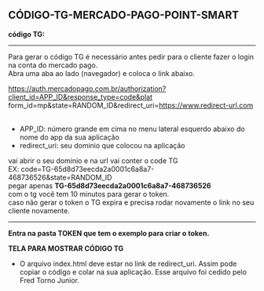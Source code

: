 ## CÓDIGO-TG-MERCADO-PAGO-POINT-SMART

<b>código TG:</b><br><hr>

Para gerar o código TG é necessário antes pedir para o cliente fazer o login na conta do mercado pago.<br>
Abra uma aba ao lado (navegador) e coloca o link abaixo.<br>

https://auth.mercadopago.com.br/authorization?client_id=APP_ID&response_type=code&plat
form_id=mp&state=RANDOM_ID&redirect_uri=https://www.redirect-url.com <br><br>

- APP_ID: número grande em cima no menu lateral esquerdo abaixo do nome do app da sua aplicação<br>
- redirect_uri: seu dominio que colocou na aplicação<br>

vai abrir o seu dominio e na url vai conter o code TG<br>
EX: code=TG-65d8d73eecda2a0001c6a8a7-468736526&state=RANDOM_ID<br>
pegar apenas <b>TG-65d8d73eecda2a0001c6a8a7-468736526</b><br>
com o tg você tem 10 minutos para gerar o token.<br>
caso não gerar o token o TG expira e precisa rodar novamente o link no seu cliente novamente.<hr>
<b>Entra na pasta TOKEN que tem o exemplo para criar o token.</b>

<b>TELA PARA MOSTRAR CÓDIGO TG</b><br>

- O arquivo index.html deve estar no link de redirect_uri. Assim pode copiar o código e colar na sua aplicação. Esse arquivo foi cedido pelo Fred Torno Junior.
